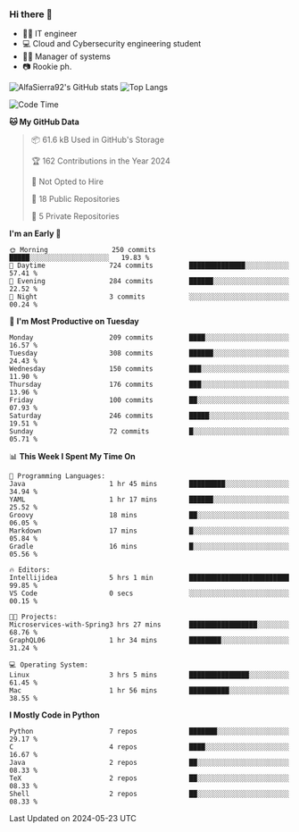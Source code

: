 ### Hi there 👋
- 👨‍💻 IT engineer
- 💻 Cloud and Cybersecurity engineering student
- 👨‍💼 Manager of systems
- 📷 Rookie ph.


![AlfaSierra92's GitHub stats](https://github-readme-stats.vercel.app/api?username=AlfaSierra92&theme=nord)
![Top Langs](https://github-readme-stats.vercel.app/api/top-langs/?username=AlfaSierra92&theme=nord&layout=compact)

<!--START_SECTION:waka-->
![Code Time](http://img.shields.io/badge/Code%20Time-114%20hrs%202%20mins-blue)

**🐱 My GitHub Data** 

> 📦 61.6 kB Used in GitHub's Storage 
 > 
> 🏆 162 Contributions in the Year 2024
 > 
> 🚫 Not Opted to Hire
 > 
> 📜 18 Public Repositories 
 > 
> 🔑 5 Private Repositories 
 > 
**I'm an Early 🐤** 

```text
🌞 Morning                250 commits         █████░░░░░░░░░░░░░░░░░░░░   19.83 % 
🌆 Daytime                724 commits         ██████████████░░░░░░░░░░░   57.41 % 
🌃 Evening                284 commits         ██████░░░░░░░░░░░░░░░░░░░   22.52 % 
🌙 Night                  3 commits           ░░░░░░░░░░░░░░░░░░░░░░░░░   00.24 % 
```
📅 **I'm Most Productive on Tuesday** 

```text
Monday                   209 commits         ████░░░░░░░░░░░░░░░░░░░░░   16.57 % 
Tuesday                  308 commits         ██████░░░░░░░░░░░░░░░░░░░   24.43 % 
Wednesday                150 commits         ███░░░░░░░░░░░░░░░░░░░░░░   11.90 % 
Thursday                 176 commits         ███░░░░░░░░░░░░░░░░░░░░░░   13.96 % 
Friday                   100 commits         ██░░░░░░░░░░░░░░░░░░░░░░░   07.93 % 
Saturday                 246 commits         █████░░░░░░░░░░░░░░░░░░░░   19.51 % 
Sunday                   72 commits          █░░░░░░░░░░░░░░░░░░░░░░░░   05.71 % 
```


📊 **This Week I Spent My Time On** 

```text
💬 Programming Languages: 
Java                     1 hr 45 mins        █████████░░░░░░░░░░░░░░░░   34.94 % 
YAML                     1 hr 17 mins        ██████░░░░░░░░░░░░░░░░░░░   25.52 % 
Groovy                   18 mins             ██░░░░░░░░░░░░░░░░░░░░░░░   06.05 % 
Markdown                 17 mins             █░░░░░░░░░░░░░░░░░░░░░░░░   05.84 % 
Gradle                   16 mins             █░░░░░░░░░░░░░░░░░░░░░░░░   05.56 % 

🔥 Editors: 
Intellijidea             5 hrs 1 min         █████████████████████████   99.85 % 
VS Code                  0 secs              ░░░░░░░░░░░░░░░░░░░░░░░░░   00.15 % 

🐱‍💻 Projects: 
Microservices-with-Spring3 hrs 27 mins       █████████████████░░░░░░░░   68.76 % 
GraphQL06                1 hr 34 mins        ████████░░░░░░░░░░░░░░░░░   31.24 % 

💻 Operating System: 
Linux                    3 hrs 5 mins        ███████████████░░░░░░░░░░   61.45 % 
Mac                      1 hr 56 mins        ██████████░░░░░░░░░░░░░░░   38.55 % 
```

**I Mostly Code in Python** 

```text
Python                   7 repos             ███████░░░░░░░░░░░░░░░░░░   29.17 % 
C                        4 repos             ████░░░░░░░░░░░░░░░░░░░░░   16.67 % 
Java                     2 repos             ██░░░░░░░░░░░░░░░░░░░░░░░   08.33 % 
TeX                      2 repos             ██░░░░░░░░░░░░░░░░░░░░░░░   08.33 % 
Shell                    2 repos             ██░░░░░░░░░░░░░░░░░░░░░░░   08.33 % 
```




 Last Updated on 2024-05-23 UTC
<!--END_SECTION:waka-->

<!--
**AlfaSierra92/AlfaSierra92** is a ✨ _special_ ✨ repository because its `README.md` (this file) appears on your GitHub profile.

Here are some ideas to get you started:

- 🔭 I’m currently working on ...
- 🌱 I’m currently learning ...
- 👯 I’m looking to collaborate on ...
- 🤔 I’m looking for help with ...
- 💬 Ask me about ...
- 📫 How to reach me: ...
- 😄 Pronouns: ...
- ⚡ Fun fact: ...
-->
